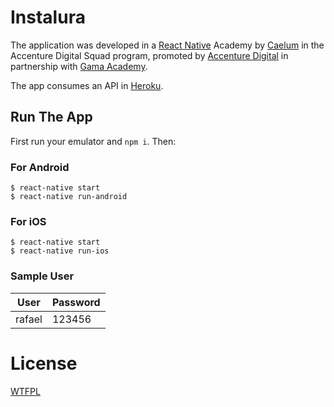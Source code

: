 # Instalura
The application was developed in a [React Native](https://facebook.github.io/react-native/) Academy by [Caelum](https://www.caelum.com.br/) in the Accenture Digital Squad program, promoted by [Accenture Digital](https://www.accenture.com/br-pt/digital-index) in partnership with [Gama Academy](https://gama.academy/).

The app consumes an API in [Heroku](https://www.heroku.com/).

## Run The App
First run your emulator and `npm i`. Then:

### For Android
```
$ react-native start
$ react-native run-android
```

### For iOS
```
$ react-native start
$ react-native run-ios
```

### Sample User
| User   | Password |
| ------ | -------- |
| rafael | 123456   |

# License
[WTFPL](http://www.wtfpl.net/)
